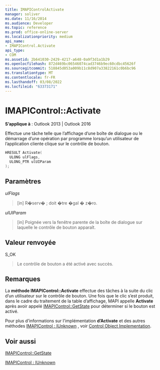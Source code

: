 ```yaml
---
title: IMAPIControlActivate
manager: soliver
ms.date: 11/16/2014
ms.audience: Developer
ms.topic: reference
ms.prod: office-online-server
ms.localizationpriority: medium
api_name:
- IMAPIControl.Activate
api_type:
- COM
ms.assetid: 2b641030-2429-4217-a648-0a9f3d1a1b29
ms.openlocfilehash: 872d469bc06546074cad3746b9ec60cdbc45626f
ms.sourcegitcommit: 518845d053a009b11c8d907a33822161c0b6bc96
ms.translationtype: MT
ms.contentlocale: fr-FR
ms.lasthandoff: 03/08/2022
ms.locfileid: "63373171"
---
```

# <a name="imapicontrolactivate"></a>IMAPIControl::Activate

  
  
**S’applique à** : Outlook 2013 | Outlook 2016 
  
Effectue une tâche telle que l’affichage d’une boîte de dialogue ou le démarrage d’une opération par programme lorsqu’un utilisateur de l’application cliente clique sur le contrôle de bouton.
  
```cpp
HRESULT Activate(
  ULONG ulFlags,
  ULONG_PTR ulUIParam
);
```

## <a name="parameters"></a>Paramètres

 _ulFlags_
  
> [in] R�serv� ; doit �tre �gal � z�ro.
    
 _ulUIParam_
  
> [in] Poignée vers la fenêtre parente de la boîte de dialogue sur laquelle le contrôle de bouton apparaît.
    
## <a name="return-value"></a>Valeur renvoyée

S_OK 
  
> Le contrôle de bouton a été activé avec succès.
    
## <a name="remarks"></a>Remarques

La **méthode IMAPIControl::Activate** effectue des tâches à la suite du clic d’un utilisateur sur le contrôle de bouton. Une fois que le clic s’est produit, dans le cadre du traitement de la table d’affichage, MAPI appelle **Activate** après avoir appelé [IMAPIControl::GetState](imapicontrol-getstate.md) pour déterminer si le bouton est activé. 
  
Pour plus d’informations sur l’implémentation **d’Activate** et des autres méthodes [IMAPIControl : IUnknown](imapicontroliunknown.md) , voir [Control Object Implementation](control-object-implementation.md).
  
## <a name="see-also"></a>Voir aussi



[IMAPIControl::GetState](imapicontrol-getstate.md)
  
[IMAPIControl : IUnknown](imapicontroliunknown.md)

